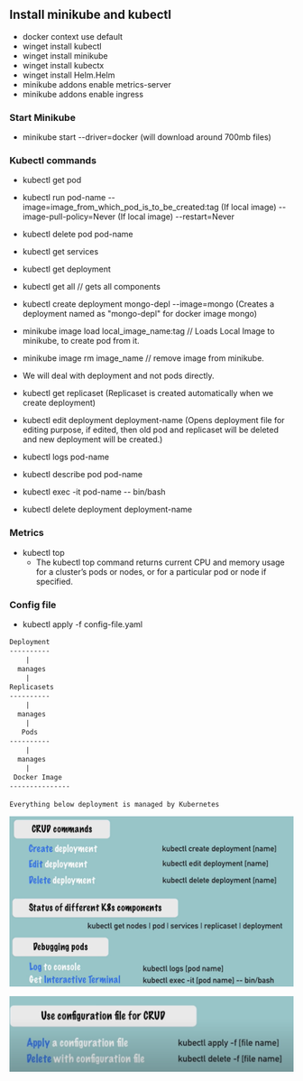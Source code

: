 ## Install minikube and kubectl
- docker context use default
- winget install kubectl
- winget install minikube
- winget install kubectx
- winget install Helm.Helm
- minikube addons enable metrics-server
- minikube addons enable ingress

### Start Minikube
- minikube start --driver=docker (will download around 700mb files)

### Kubectl commands
- kubectl get pod
- kubectl run pod-name --image=image_from_which_pod_is_to_be_created:tag   (If local image) --image-pull-policy=Never (If local image) --restart=Never
- kubectl delete pod pod-name
- kubectl get services
- kubectl get deployment
- kubectl get all  // gets all components
- kubectl create deployment mongo-depl --image=mongo  (Creates a deployment named as "mongo-depl" for docker image mongo)
- minikube image load local_image_name:tag  // Loads Local Image to minikube, to create pod from it.
- minikube image rm image_name // remove image from minikube.

- We will deal with deployment and not pods directly.

- kubectl get replicaset  (Replicaset is created automatically when we create deployment)
- kubectl edit deployment deployment-name (Opens deployment file for editing purpose, if edited, then old pod and replicaset will be deleted and new deployment will be created.)

- kubectl logs pod-name
- kubectl describe pod pod-name
- kubectl exec -it pod-name -- bin/bash
- kubectl delete deployment deployment-name

### Metrics
- kubectl top 
    - The kubectl top command returns current CPU and memory usage for a cluster’s pods or nodes, or for a particular pod or node if specified.

### Config file
- kubectl apply -f config-file.yaml


```
Deployment
----------
    |
  manages
    |
Replicasets
----------
    |
  manages
    |
   Pods
----------
    |
  manages
    |
 Docker Image
---------------

Everything below deployment is managed by Kubernetes
```

![alt text](image.png)

![alt text](image-1.png)